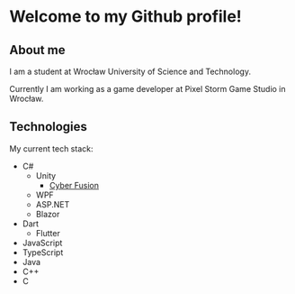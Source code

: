 # Welcome to my <b>Github</b> profile!

## About me

I am a student at Wrocław University of Science and Technology.

Currently I am working as a game developer at Pixel Storm Game Studio in
Wrocław.

## Technologies

My current tech stack:
- C# 
  - Unity
    - [Cyber Fusion](https://play.google.com/store/apps/details?id=com.PixelStorm.CyberPolice2)
  - WPF
  - ASP.NET
  - Blazor
- Dart
  - Flutter
- JavaScript 
- TypeScript 
- Java 
- C++ 
- C
